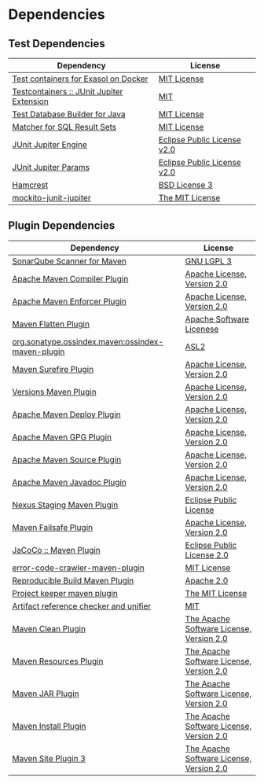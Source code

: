 <!-- @formatter:off -->
# Dependencies

## Test Dependencies

| Dependency                                     | License                          |
| ---------------------------------------------- | -------------------------------- |
| [Test containers for Exasol on Docker][0]      | [MIT License][1]                 |
| [Testcontainers :: JUnit Jupiter Extension][2] | [MIT][3]                         |
| [Test Database Builder for Java][4]            | [MIT License][5]                 |
| [Matcher for SQL Result Sets][6]               | [MIT License][7]                 |
| [JUnit Jupiter Engine][8]                      | [Eclipse Public License v2.0][9] |
| [JUnit Jupiter Params][8]                      | [Eclipse Public License v2.0][9] |
| [Hamcrest][10]                                 | [BSD License 3][11]              |
| [mockito-junit-jupiter][12]                    | [The MIT License][13]            |

## Plugin Dependencies

| Dependency                                              | License                                        |
| ------------------------------------------------------- | ---------------------------------------------- |
| [SonarQube Scanner for Maven][14]                       | [GNU LGPL 3][15]                               |
| [Apache Maven Compiler Plugin][16]                      | [Apache License, Version 2.0][17]              |
| [Apache Maven Enforcer Plugin][18]                      | [Apache License, Version 2.0][17]              |
| [Maven Flatten Plugin][19]                              | [Apache Software Licenese][17]                 |
| [org.sonatype.ossindex.maven:ossindex-maven-plugin][20] | [ASL2][21]                                     |
| [Maven Surefire Plugin][22]                             | [Apache License, Version 2.0][17]              |
| [Versions Maven Plugin][23]                             | [Apache License, Version 2.0][17]              |
| [Apache Maven Deploy Plugin][24]                        | [Apache License, Version 2.0][17]              |
| [Apache Maven GPG Plugin][25]                           | [Apache License, Version 2.0][17]              |
| [Apache Maven Source Plugin][26]                        | [Apache License, Version 2.0][17]              |
| [Apache Maven Javadoc Plugin][27]                       | [Apache License, Version 2.0][17]              |
| [Nexus Staging Maven Plugin][28]                        | [Eclipse Public License][29]                   |
| [Maven Failsafe Plugin][30]                             | [Apache License, Version 2.0][17]              |
| [JaCoCo :: Maven Plugin][31]                            | [Eclipse Public License 2.0][32]               |
| [error-code-crawler-maven-plugin][33]                   | [MIT License][34]                              |
| [Reproducible Build Maven Plugin][35]                   | [Apache 2.0][21]                               |
| [Project keeper maven plugin][36]                       | [The MIT License][37]                          |
| [Artifact reference checker and unifier][38]            | [MIT][39]                                      |
| [Maven Clean Plugin][40]                                | [The Apache Software License, Version 2.0][21] |
| [Maven Resources Plugin][41]                            | [The Apache Software License, Version 2.0][21] |
| [Maven JAR Plugin][42]                                  | [The Apache Software License, Version 2.0][21] |
| [Maven Install Plugin][43]                              | [The Apache Software License, Version 2.0][21] |
| [Maven Site Plugin 3][44]                               | [The Apache Software License, Version 2.0][21] |

[0]: https://github.com/exasol/exasol-testcontainers/
[1]: https://github.com/exasol/exasol-testcontainers/blob/main/LICENSE
[2]: https://testcontainers.org
[3]: http://opensource.org/licenses/MIT
[4]: https://github.com/exasol/test-db-builder-java/
[5]: https://github.com/exasol/test-db-builder-java/blob/main/LICENSE
[6]: https://github.com/exasol/hamcrest-resultset-matcher/
[7]: https://github.com/exasol/hamcrest-resultset-matcher/blob/main/LICENSE
[8]: https://junit.org/junit5/
[9]: https://www.eclipse.org/legal/epl-v20.html
[10]: http://hamcrest.org/JavaHamcrest/
[11]: http://opensource.org/licenses/BSD-3-Clause
[12]: https://github.com/mockito/mockito
[13]: https://github.com/mockito/mockito/blob/main/LICENSE
[14]: http://sonarsource.github.io/sonar-scanner-maven/
[15]: http://www.gnu.org/licenses/lgpl.txt
[16]: https://maven.apache.org/plugins/maven-compiler-plugin/
[17]: https://www.apache.org/licenses/LICENSE-2.0.txt
[18]: https://maven.apache.org/enforcer/maven-enforcer-plugin/
[19]: https://www.mojohaus.org/flatten-maven-plugin/
[20]: https://sonatype.github.io/ossindex-maven/maven-plugin/
[21]: http://www.apache.org/licenses/LICENSE-2.0.txt
[22]: https://maven.apache.org/surefire/maven-surefire-plugin/
[23]: https://www.mojohaus.org/versions-maven-plugin/
[24]: https://maven.apache.org/plugins/maven-deploy-plugin/
[25]: https://maven.apache.org/plugins/maven-gpg-plugin/
[26]: https://maven.apache.org/plugins/maven-source-plugin/
[27]: https://maven.apache.org/plugins/maven-javadoc-plugin/
[28]: http://www.sonatype.com/public-parent/nexus-maven-plugins/nexus-staging/nexus-staging-maven-plugin/
[29]: http://www.eclipse.org/legal/epl-v10.html
[30]: https://maven.apache.org/surefire/maven-failsafe-plugin/
[31]: https://www.jacoco.org/jacoco/trunk/doc/maven.html
[32]: https://www.eclipse.org/legal/epl-2.0/
[33]: https://github.com/exasol/error-code-crawler-maven-plugin/
[34]: https://github.com/exasol/error-code-crawler-maven-plugin/blob/main/LICENSE
[35]: http://zlika.github.io/reproducible-build-maven-plugin
[36]: https://github.com/exasol/project-keeper/
[37]: https://github.com/exasol/project-keeper/blob/main/LICENSE
[38]: https://github.com/exasol/artifact-reference-checker-maven-plugin
[39]: https://opensource.org/licenses/MIT
[40]: http://maven.apache.org/plugins/maven-clean-plugin/
[41]: http://maven.apache.org/plugins/maven-resources-plugin/
[42]: http://maven.apache.org/plugins/maven-jar-plugin/
[43]: http://maven.apache.org/plugins/maven-install-plugin/
[44]: http://maven.apache.org/plugins/maven-site-plugin/

